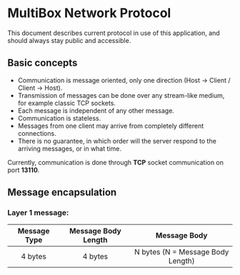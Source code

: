 # MultiBox Network Protocol

This document describes current protocol in use of this application, and
should always stay public and accessible.

## Basic concepts

*	Communication is message oriented, only one direction (Host -> Client / Client -> Host).
*	Transmission of messages can be done over any stream-like medium, for example classic TCP sockets.
*	Each message is independent of any other message.
*	Communication is stateless.
*	Messages from one client may arrive from completely different connections.
*	There is no guarantee, in which order will the server respond to the arriving messages, or in what time.

Currently, communication is done through **TCP** socket communication on port **13110**.

## Message encapsulation

### Layer 1 message:

 Message Type | Message Body Length | Message Body
:------------:|:-------------------:|:------------:
 4 bytes | 4 bytes | N bytes (N = Message Body Length)